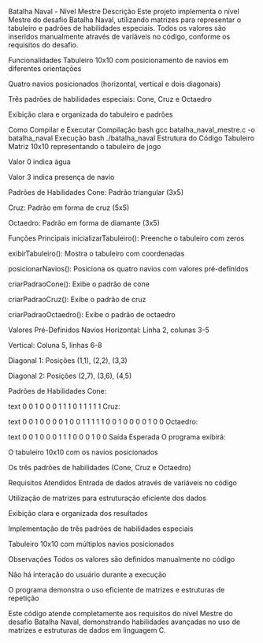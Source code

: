 Batalha Naval - Nível Mestre
Descrição
Este projeto implementa o nível Mestre do desafio Batalha Naval, utilizando matrizes para representar o tabuleiro e padrões de habilidades especiais. Todos os valores são inseridos manualmente através de variáveis no código, conforme os requisitos do desafio.

Funcionalidades
Tabuleiro 10x10 com posicionamento de navios em diferentes orientações

Quatro navios posicionados (horizontal, vertical e dois diagonais)

Três padrões de habilidades especiais: Cone, Cruz e Octaedro

Exibição clara e organizada do tabuleiro e padrões

Como Compilar e Executar
Compilação
bash
gcc batalha_naval_mestre.c -o batalha_naval
Execução
bash
./batalha_naval
Estrutura do Código
Tabuleiro
Matriz 10x10 representando o tabuleiro de jogo

Valor 0 indica água

Valor 3 indica presença de navio

Padrões de Habilidades
Cone: Padrão triangular (3x5)

Cruz: Padrão em forma de cruz (5x5)

Octaedro: Padrão em forma de diamante (3x5)

Funções Principais
inicializarTabuleiro(): Preenche o tabuleiro com zeros

exibirTabuleiro(): Mostra o tabuleiro com coordenadas

posicionarNavios(): Posiciona os quatro navios com valores pré-definidos

criarPadraoCone(): Exibe o padrão de cone

criarPadraoCruz(): Exibe o padrão de cruz

criarPadraoOctaedro(): Exibe o padrão de octaedro

Valores Pré-Definidos
Navios
Horizontal: Linha 2, colunas 3-5

Vertical: Coluna 5, linhas 6-8

Diagonal 1: Posições (1,1), (2,2), (3,3)

Diagonal 2: Posições (2,7), (3,6), (4,5)

Padrões de Habilidades
Cone:

text
0 0 1 0 0
0 1 1 1 0
1 1 1 1 1
Cruz:

text
0 0 1 0 0
0 0 1 0 0
1 1 1 1 1
0 0 1 0 0
0 0 1 0 0
Octaedro:

text
0 0 1 0 0
0 1 1 1 0
0 0 1 0 0
Saída Esperada
O programa exibirá:

O tabuleiro 10x10 com os navios posicionados

Os três padrões de habilidades (Cone, Cruz e Octaedro)

Requisitos Atendidos
Entrada de dados através de variáveis no código

Utilização de matrizes para estruturação eficiente dos dados

Exibição clara e organizada dos resultados

Implementação de três padrões de habilidades especiais

Tabuleiro 10x10 com múltiplos navios posicionados

Observações
Todos os valores são definidos manualmente no código

Não há interação do usuário durante a execução

O programa demonstra o uso eficiente de matrizes e estruturas de repetição

Este código atende completamente aos requisitos do nível Mestre do desafio Batalha Naval, demonstrando habilidades avançadas no uso de matrizes e estruturas de dados em linguagem C.